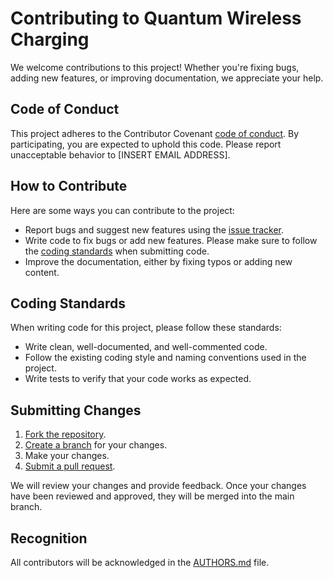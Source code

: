 # Contributing to Quantum Wireless Charging

We welcome contributions to this project! Whether you're fixing bugs, adding new features, or improving documentation, we appreciate your help.

## Code of Conduct

This project adheres to the Contributor Covenant [code of conduct](CODE_OF_CONDUCT.md). By participating, you are expected to uphold this code. Please report unacceptable behavior to [INSERT EMAIL ADDRESS].

## How to Contribute

Here are some ways you can contribute to the project:

- Report bugs and suggest new features using the [issue tracker](https://github.com/[USERNAME]/quantum-wireless-charging/issues).
- Write code to fix bugs or add new features. Please make sure to follow the [coding standards](#coding-standards) when submitting code.
- Improve the documentation, either by fixing typos or adding new content.

## Coding Standards

When writing code for this project, please follow these standards:

- Write clean, well-documented, and well-commented code.
- Follow the existing coding style and naming conventions used in the project.
- Write tests to verify that your code works as expected.

## Submitting Changes

1. [Fork the repository](https://help.github.com/en/github/getting-started-with-github/fork-a-repo).
2. [Create a branch](https://git-scm.com/book/en/v2/Git-Branching-Branches-in-a-Nutshell) for your changes.
3. Make your changes.
4. [Submit a pull request](https://help.github.com/en/github/collaborating-with-issues-and-pull-requests/about-pull-requests).

We will review your changes and provide feedback. Once your changes have been reviewed and approved, they will be merged into the main branch.

## Recognition

All contributors will be acknowledged in the [AUTHORS.md](AUTHORS.md) file.

